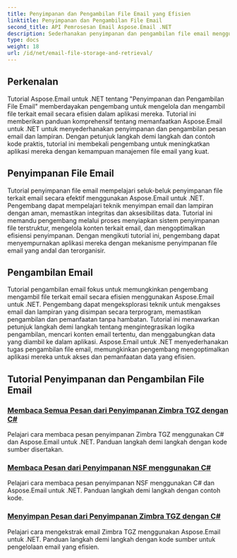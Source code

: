 ```yaml
---
title: Penyimpanan dan Pengambilan File Email yang Efisien
linktitle: Penyimpanan dan Pengambilan File Email
second_title: API Pemrosesan Email Aspose.Email .NET
description: Sederhanakan penyimpanan dan pengambilan file email menggunakan tutorial Aspose.Email untuk .NET. Pelajari cara mengelola dan mengakses pesan email dan lampiran secara terprogram.
type: docs
weight: 18
url: /id/net/email-file-storage-and-retrieval/
---
```


## Perkenalan

Tutorial Aspose.Email untuk .NET tentang "Penyimpanan dan Pengambilan File Email" memberdayakan pengembang untuk mengelola dan mengambil file terkait email secara efisien dalam aplikasi mereka. Tutorial ini memberikan panduan komprehensif tentang memanfaatkan Aspose.Email untuk .NET untuk menyederhanakan penyimpanan dan pengambilan pesan email dan lampiran. Dengan petunjuk langkah demi langkah dan contoh kode praktis, tutorial ini membekali pengembang untuk meningkatkan aplikasi mereka dengan kemampuan manajemen file email yang kuat.

## Penyimpanan File Email

Tutorial penyimpanan file email mempelajari seluk-beluk penyimpanan file terkait email secara efektif menggunakan Aspose.Email untuk .NET. Pengembang dapat mempelajari teknik menyimpan email dan lampiran dengan aman, memastikan integritas dan aksesibilitas data. Tutorial ini memandu pengembang melalui proses menyiapkan sistem penyimpanan file terstruktur, mengelola konten terkait email, dan mengoptimalkan efisiensi penyimpanan. Dengan mengikuti tutorial ini, pengembang dapat menyempurnakan aplikasi mereka dengan mekanisme penyimpanan file email yang andal dan terorganisir.

## Pengambilan Email

Tutorial pengambilan email fokus untuk memungkinkan pengembang mengambil file terkait email secara efisien menggunakan Aspose.Email untuk .NET. Pengembang dapat mengeksplorasi teknik untuk mengakses email dan lampiran yang disimpan secara terprogram, memastikan pengambilan dan pemanfaatan tanpa hambatan. Tutorial ini menawarkan petunjuk langkah demi langkah tentang mengintegrasikan logika pengambilan, mencari konten email tertentu, dan menggabungkan data yang diambil ke dalam aplikasi. Aspose.Email untuk .NET menyederhanakan tugas pengambilan file email, memungkinkan pengembang mengoptimalkan aplikasi mereka untuk akses dan pemanfaatan data yang efisien.

## Tutorial Penyimpanan dan Pengambilan File Email
### [Membaca Semua Pesan dari Penyimpanan Zimbra TGZ dengan C#](./reading-all-messages-from-zimbra-tgz-storage-with-csharp/)
Pelajari cara membaca pesan penyimpanan Zimbra TGZ menggunakan C# dan Aspose.Email untuk .NET. Panduan langkah demi langkah dengan kode sumber disertakan.
### [Membaca Pesan dari Penyimpanan NSF menggunakan C#](./reading-messages-from-nsf-storage-using-csharp/)
Pelajari cara membaca pesan penyimpanan NSF menggunakan C# dan Aspose.Email untuk .NET. Panduan langkah demi langkah dengan contoh kode.
### [Menyimpan Pesan dari Penyimpanan Zimbra TGZ dengan C#](./saving-messages-from-zimbra-tgz-storage-with-csharp/)
Pelajari cara mengekstrak email Zimbra TGZ menggunakan Aspose.Email untuk .NET. Panduan langkah demi langkah dengan kode sumber untuk pengelolaan email yang efisien.